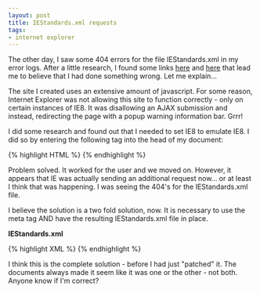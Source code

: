 ```yaml
---
layout: post
title: IEStandards.xml requests
tags:
- internet explorer
---
```


The other day, I saw some 404 errors for the file IEStandards.xml in my error logs.  After a little research, I found some links [here](http://blogs.msdn.com/b/ie/archive/2009/07/01/ie-compatibility-list-pruning.aspx) and [here](http://blogs.msdn.com/b/askie/archive/2009/03/23/understanding-compatibility-modes-in-internet-explorer-8.aspx) that lead me to believe that I had done something wrong.
Let me explain...

The site I created uses an extensive amount of javascript.  For some reason, Internet Explorer was not allowing this site to function correctly - only on certain instances of IE8.  It was disallowing an AJAX submission and instead, redirecting the page with a popup warning information bar.  Grrr!

I did some research and found out that I needed to set IE8 to emulate IE8.  I did so by entering the following tag into the head of my document:

{% highlight HTML %}
<meta content="IE=EmulateIE8" http-equiv="X-UA-Compatible">
{% endhighlight %}



Problem solved. It worked for the user and we moved on.  However, it appears that IE was actually sending an additional request now... or at least I think that was happening.  I was seeing the 404's for the IEStandards.xml file.

I believe the solution is a two fold solution, now. It is necessary to use the meta tag AND have the resulting IEStandards.xml file in place.

**IEStandards.xml**

    
{% highlight XML %}
<ie8standardsmode></ie8standardsmode>
{% endhighlight %}
    



I think this is the complete solution - before I had just "patched" it.  The documents always made it seem like it was one or the other - not both. Anyone know if I'm correct?
